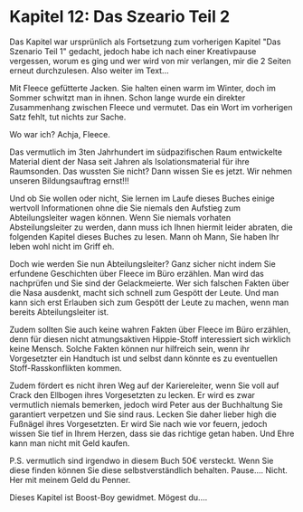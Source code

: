 # Kapitel 12: Das Szeario Teil 2

Das Kapitel war ursprünlich als Fortsetzung zum vorherigen Kapitel "Das Szenario Teil 1" gedacht, jedoch habe ich nach einer Kreativpause vergessen, worum es ging und wer wird von mir verlangen, mir die 2 Seiten erneut durchzulesen. Also weiter im Text...

Mit Fleece gefütterte Jacken. Sie halten einen warm im Winter, doch im Sommer schwitzt man in ihnen. Schon lange wurde ein direkter Zusammenhang zwischen Fleece und vermutet. Das ein Wort im vorherigen Satz fehlt, tut nichts zur Sache.

Wo war ich? Achja, Fleece.

Das vermutlich im 3ten Jahrhundert im südpazifischen Raum entwickelte Material dient der Nasa seit Jahren als Isolationsmaterial für ihre Raumsonden. Das wussten Sie nicht? Dann wissen Sie es jetzt. Wir nehmen unseren Bildungsauftrag ernst!!!

Und ob Sie wollen oder nicht, Sie lernen im Laufe dieses Buches einige wertvoll Informationen ohne die Sie niemals den Aufstieg zum Abteilungsleiter wagen können. Wenn Sie niemals vorhaten Absteilungsleiter zu werden, dann muss ich Ihnen hiermit leider abraten, die folgenden Kapitel dieses Buches zu lesen. Mann oh Mann, Sie haben Ihr leben wohl nicht im Griff eh.

Doch wie werden Sie nun Abteilungsleiter? Ganz sicher nicht indem Sie erfundene Geschichten über Fleece im Büro erzählen. Man wird das nachprüfen und Sie sind der Gelackmeierte. Wer sich falschen Fakten über die Nasa ausdenkt, macht sich schnell zum Gespött der Leute. Und man kann sich erst Erlauben sich zum Gespött der Leute zu machen, wenn man bereits Abteilungsleiter ist.

Zudem sollten Sie auch keine wahren Fakten über Fleece im Büro erzählen, denn für diesen nicht atmungsaktiven Hippie-Stoff interessiert sich wirklich keine Mensch. Solche Fakten können nur hilfreich sein, wenn ihr Vorgesetzter ein Handtuch ist und selbst dann könnte es zu eventuellen Stoff-Rasskonflikten kommen.

Zudem fördert es nicht ihren Weg auf der Kariereleiter, wenn Sie voll auf Crack den Ellbogen ihres Vorgesetzten zu lecken. Er wird es zwar vermutlich niemals bemerken, jedoch wird Peter aus der Buchhaltung Sie garantiert verpetzen und Sie sind raus. Lecken Sie daher lieber high die Fußnägel ihres Vorgesetzten.
Er wird Sie nach wie vor feuern, jedoch wissen Sie tief in Ihrem Herzen, dass sie das richtige getan haben. Und Ehre kann man nicht mit Geld kaufen.

P.S. vermutlich sind irgendwo in diesem Buch 50€ versteckt. Wenn Sie diese finden können Sie diese selbstverständlich behalten. Pause.... Nicht. Her mit meinem Geld du Penner.

Dieses Kapitel ist Boost-Boy gewidmet. Mögest du....
